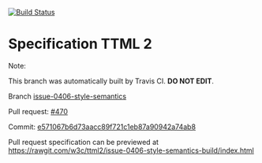 [![Build Status](https://travis-ci.org/w3c/ttml2.svg?branch=issue-0406-style-semantics)](https://travis-ci.org/w3c/ttml2)


# Specification TTML 2


Note:


This branch was automatically built by Travis CI. <b>DO NOT EDIT</b>.


 Branch [issue-0406-style-semantics](https://github.com/w3c/ttml2/tree/issue-0406-style-semantics)


 Pull request: [#470](https://github.com/w3c/ttml2/pull/470)


 Commit: [e571067b6d73aacc89f721c1eb87a90942a74ab8](https://github.com/w3c/ttml2/commit/e571067b6d73aacc89f721c1eb87a90942a74ab8)

Pull request specification can be previewed at https://rawgit.com/w3c/ttml2/issue-0406-style-semantics-build/index.html



